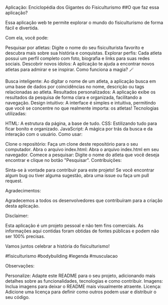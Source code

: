 Aplicação: Enciclopédia dos Gigantes do Fisiculturismo
##O que faz essa aplicação?

Essa aplicação web te permite explorar o mundo do fisiculturismo de forma fácil e divertida.

Com ela, você pode:

Pesquisar por atletas: Digite o nome do seu fisiculturista favorito e descubra mais sobre sua história e conquistas.
Explorar perfis: Cada atleta possui um perfil completo com foto, biografia e links para suas redes sociais.
Descobrir novos ídolos: A aplicação te ajuda a encontrar novos atletas para admirar e se inspirar.
Como funciona a magia? 🪄

Busca inteligente: Ao digitar o nome de um atleta, a aplicação busca em uma base de dados por coincidências no nome, descrição ou tags relacionadas ao atleta.
Resultados personalizados: A aplicação exibe os resultados da pesquisa de forma clara e organizada, facilitando a navegação.
Design intuitivo: A interface é simples e intuitiva, permitindo que você se concentre no que realmente importa: os atletas!
Tecnologias utilizadas:

HTML: A estrutura da página, a base de tudo.
CSS: Estilizando tudo para ficar bonito e organizado.
JavaScript: A mágica por trás da busca e da interação com o usuário.
Como usar:

Clone o repositório: Faça um clone deste repositório para o seu computador.
Abra o arquivo index.html: Abra o arquivo index.html em seu navegador.
Comece a pesquisar: Digite o nome do atleta que você deseja encontrar e clique no botão "Pesquisar".
Contribuições:

Sinta-se à vontade para contribuir para este projeto! Se você encontrar algum bug ou tiver alguma sugestão, abra uma issue ou faça um pull request.

Agradecimentos:

Agradecemos a todos os desenvolvedores que contribuíram para a criação desta aplicação.

Disclaimer:

Esta aplicação é um projeto pessoal e não tem fins comerciais. As informações aqui contidas foram obtidas de fontes públicas e podem não ser 100% precisas.

Vamos juntos celebrar a história do fisiculturismo!

#fisiculturismo #bodybuilding #legenda #musculacao

Observações:

Personalize: Adapte este README para o seu projeto, adicionando mais detalhes sobre as funcionalidades, tecnologias e como contribuir.
Imagens: Inclua imagens para deixar o README mais visualmente atraente.
Licença: Adicione uma licença para definir como outros podem usar e distribuir o seu código.

